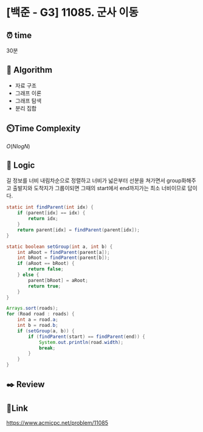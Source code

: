 # [백준 - G3] 11085. 군사 이동

## ⏰ **time**

30분

## :pushpin: **Algorithm**

- 자료 구조
- 그래프 이론
- 그래프 탐색
- 분리 집합

## ⏲️**Time Complexity**

$O(NlogN)$

## :round_pushpin: **Logic**

길 정보를 너비 내림차순으로 정렬하고 너비가 넓은부터 선분을 쳐가면서 group화해주고 출발지와 도착지가 그룹이되면 그때의 start에서 end까지가는 최소 너비이므로 답이다.

```java
static int findParent(int idx) {
	if (parent[idx] == idx) {
		return idx;
	}
	return parent[idx] = findParent(parent[idx]);
}

static boolean setGroup(int a, int b) {
	int aRoot = findParent(parent[a]);
	int bRoot = findParent(parent[b]);
	if (aRoot == bRoot) {
		return false;
	} else {
		parent[bRoot] = aRoot;
		return true;
	}
}

Arrays.sort(roads);
for (Road road : roads) {
	int a = road.a;
	int b = road.b;
	if (setGroup(a, b)) {
		if (findParent(start) == findParent(end)) {
			System.out.println(road.width);
			break;
		}
	}
}

```

## :black_nib: **Review**

## 📡**Link**

https://www.acmicpc.net/problem/11085
